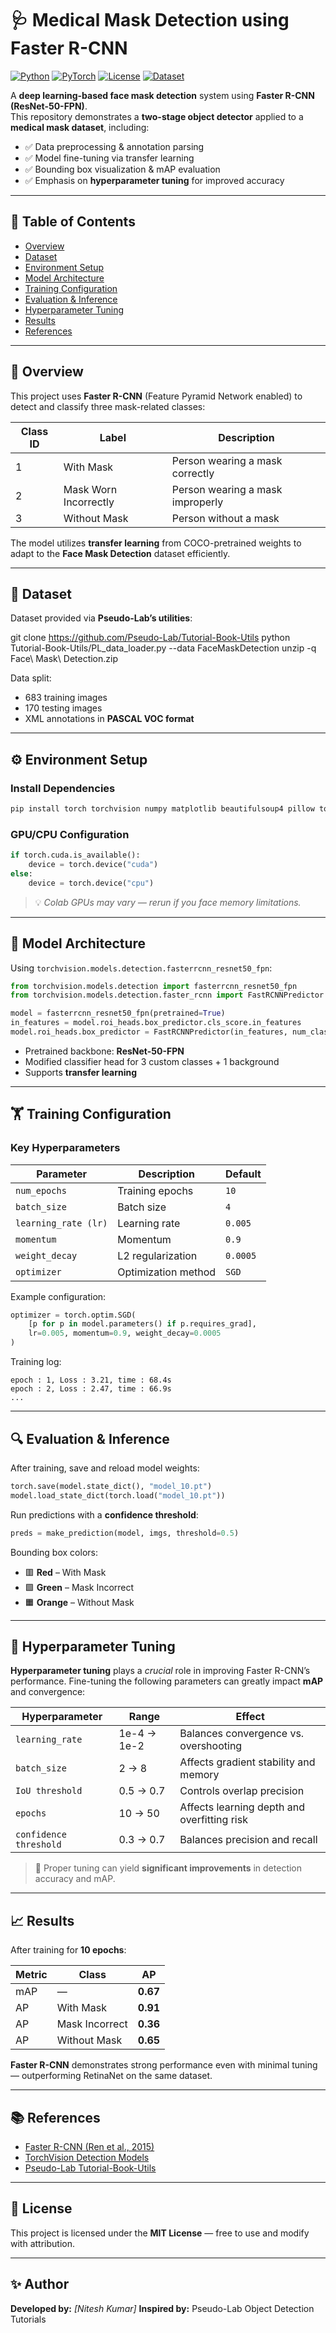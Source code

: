 
# 🩺 Medical Mask Detection using Faster R-CNN

[![Python](https://img.shields.io/badge/Python-3.8%2B-blue.svg)](https://www.python.org/)
[![PyTorch](https://img.shields.io/badge/PyTorch-1.10%2B-orange.svg)](https://pytorch.org/)
[![License](https://img.shields.io/badge/License-MIT-green.svg)](LICENSE)
[![Dataset](https://img.shields.io/badge/Dataset-FaceMaskDetection-lightgrey.svg)](https://github.com/Pseudo-Lab/Tutorial-Book-Utils)

A **deep learning-based face mask detection** system using **Faster R-CNN (ResNet-50-FPN)**.  
This repository demonstrates a **two-stage object detector** applied to a **medical mask dataset**, including:

- ✅ Data preprocessing & annotation parsing  
- ✅ Model fine-tuning via transfer learning  
- ✅ Bounding box visualization & mAP evaluation  
- ✅ Emphasis on **hyperparameter tuning** for improved accuracy  

---

## 📘 Table of Contents

- [Overview](#-overview)
- [Dataset](#-dataset)
- [Environment Setup](#️-environment-setup)
- [Model Architecture](#-model-architecture)
- [Training Configuration](#-training-configuration)
- [Evaluation & Inference](#-evaluation--inference)
- [Hyperparameter Tuning](#-hyperparameter-tuning)
- [Results](#-results)
- [References](#-references)

---

## 🚀 Overview

This project uses **Faster R-CNN** (Feature Pyramid Network enabled) to detect and classify three mask-related classes:

| Class ID | Label | Description |
|-----------|--------|-------------|
| 1 | With Mask | Person wearing a mask correctly |
| 2 | Mask Worn Incorrectly | Person wearing a mask improperly |
| 3 | Without Mask | Person without a mask |

The model utilizes **transfer learning** from COCO-pretrained weights to adapt to the **Face Mask Detection** dataset efficiently.

---

## 📂 Dataset

Dataset provided via **Pseudo-Lab’s utilities**:


git clone https://github.com/Pseudo-Lab/Tutorial-Book-Utils
python Tutorial-Book-Utils/PL_data_loader.py --data FaceMaskDetection
unzip -q Face\ Mask\ Detection.zip


Data split:

* 683 training images
* 170 testing images
* XML annotations in **PASCAL VOC format**

---

## ⚙️ Environment Setup

### Install Dependencies

```bash
pip install torch torchvision numpy matplotlib beautifulsoup4 pillow tqdm
```

### GPU/CPU Configuration

```python
if torch.cuda.is_available():
    device = torch.device("cuda")
else:
    device = torch.device("cpu")
```

> 💡 *Colab GPUs may vary — rerun if you face memory limitations.*

---

## 🧠 Model Architecture

Using `torchvision.models.detection.fasterrcnn_resnet50_fpn`:

```python
from torchvision.models.detection import fasterrcnn_resnet50_fpn
from torchvision.models.detection.faster_rcnn import FastRCNNPredictor

model = fasterrcnn_resnet50_fpn(pretrained=True)
in_features = model.roi_heads.box_predictor.cls_score.in_features
model.roi_heads.box_predictor = FastRCNNPredictor(in_features, num_classes=4)
```

* Pretrained backbone: **ResNet-50-FPN**
* Modified classifier head for 3 custom classes + 1 background
* Supports **transfer learning**

---

## 🏋️ Training Configuration

### Key Hyperparameters

| Parameter            | Description         | Default  |
| -------------------- | ------------------- | -------- |
| `num_epochs`         | Training epochs     | `10`     |
| `batch_size`         | Batch size          | `4`      |
| `learning_rate (lr)` | Learning rate       | `0.005`  |
| `momentum`           | Momentum            | `0.9`    |
| `weight_decay`       | L2 regularization   | `0.0005` |
| `optimizer`          | Optimization method | `SGD`    |

Example configuration:

```python
optimizer = torch.optim.SGD(
    [p for p in model.parameters() if p.requires_grad],
    lr=0.005, momentum=0.9, weight_decay=0.0005
)
```

Training log:

```
epoch : 1, Loss : 3.21, time : 68.4s
epoch : 2, Loss : 2.47, time : 66.9s
...
```

---

## 🔍 Evaluation & Inference

After training, save and reload model weights:

```python
torch.save(model.state_dict(), "model_10.pt")
model.load_state_dict(torch.load("model_10.pt"))
```

Run predictions with a **confidence threshold**:

```python
preds = make_prediction(model, imgs, threshold=0.5)
```

Bounding box colors:

* 🟥 **Red** – With Mask
* 🟩 **Green** – Mask Incorrect
* 🟧 **Orange** – Without Mask

---

## 🎯 Hyperparameter Tuning

**Hyperparameter tuning** plays a *crucial* role in improving Faster R-CNN’s performance.
Fine-tuning the following parameters can greatly impact **mAP** and convergence:

| Hyperparameter         | Range       | Effect                                      |
| ---------------------- | ----------- | ------------------------------------------- |
| `learning_rate`        | 1e-4 → 1e-2 | Balances convergence vs. overshooting       |
| `batch_size`           | 2 → 8       | Affects gradient stability and memory       |
| `IoU threshold`        | 0.5 → 0.7   | Controls overlap precision                  |
| `epochs`               | 10 → 50     | Affects learning depth and overfitting risk |
| `confidence threshold` | 0.3 → 0.7   | Balances precision and recall               |

> 🔬 Proper tuning can yield **significant improvements** in detection accuracy and mAP.

---

## 📈 Results

After training for **10 epochs**:

| Metric | Class          | AP       |
| ------ | -------------- | -------- |
| mAP    | —              | **0.67** |
| AP     | With Mask      | **0.91** |
| AP     | Mask Incorrect | **0.36** |
| AP     | Without Mask   | **0.65** |

**Faster R-CNN** demonstrates strong performance even with minimal tuning — outperforming RetinaNet on the same dataset.

---

## 📚 References

* [Faster R-CNN (Ren et al., 2015)](https://arxiv.org/abs/1506.01497)
* [TorchVision Detection Models](https://pytorch.org/vision/stable/models.html)
* [Pseudo-Lab Tutorial-Book-Utils](https://github.com/Pseudo-Lab/Tutorial-Book-Utils)

---

## 🧾 License

This project is licensed under the **MIT License** — free to use and modify with attribution.

---

## ✨ Author

**Developed by:** *[Nitesh Kumar]*
**Inspired by:** Pseudo-Lab Object Detection Tutorials

```
```
